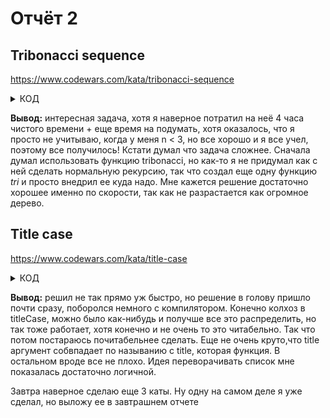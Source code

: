 # Отчёт 2
## Tribonacci sequence
https://www.codewars.com/kata/tribonacci-sequence
<details>
<summary>КОД</summary>
<p>
  
```haskell
module Tribonacci where

tribonacci :: Num a => (a, a, a) -> Int -> [a]
tribonacci (a, b, c) n = reverse $ tri n [c, b, a]

tri 0 _ = []
tri 1 l = drop 2 l
tri 2 l = drop 1 l
tri 3 l = l
tri n l = tri (n-1) (sum ( take 3 l) : l)
```

</p>
</details>

**Вывод:** интересная задача, хотя я наверное потратил на неё 4 часа чистого времени + еще время на подумать, хотя оказалось, что я просто не учитываю, когда у меня n < 3, но все хорошо и я все учел, поэтому все получилось! Кстати думал что задача сложнее. Сначала думал использовать функцию tribonacci, но как-то я не придумал как с ней сделать нормальную рекурсию, так что создал еще одну функцию *tri* и просто внедрил ее куда надо. Мне кажется решение достаточно хорошее именно по скорости, так как не разрастается как огромное дерево. 

## Title case
https://www.codewars.com/kata/title-case

<details>
<summary>КОД</summary>
<p>  

```haskell
module TitleCase (titleCase) where

import           Data.Char (toLower, toTitle)

titleCase :: String -> String -> String
titleCase minor title = unwords $ reverse $ convert (words $ lower minor) (( reverse . words . lower) title)

convert :: [String] -> [String] -> [String]
convert _ [] = []
convert minorLst [x] = [title x]
convert minorLst (x:xs)
                    | x `elem` minorLst = lower x : convert minorLst xs
                    | otherwise = title x : convert minorLst xs

lower :: String -> String
lower = map toLower

title :: String -> String
title str = (toTitle . head) l : tail l where l = lower str
```
</p>
</details>

**Вывод:** решил не так прямо уж быстро, но решение в голову пришло почти сразу, поборолся немного с компилятором. Конечно колхоз в titleCase, можно было как-нибудь и получше все это распределить, но так тоже работает, хотя конечно и не очень то это читабельно. Так что потом постараюсь почитабельнее сделать. Еще не очень круто,что title аргумент собвпадает по называнию с title, которая функция. В остальном вроде все не плохо. Идея переворачивать список мне показалась достаточно логичной. 


Завтра наверное сделаю еще 3 каты. Ну одну на самом деле я уже сделал, но выложу ее в завтрашнем отчете 
